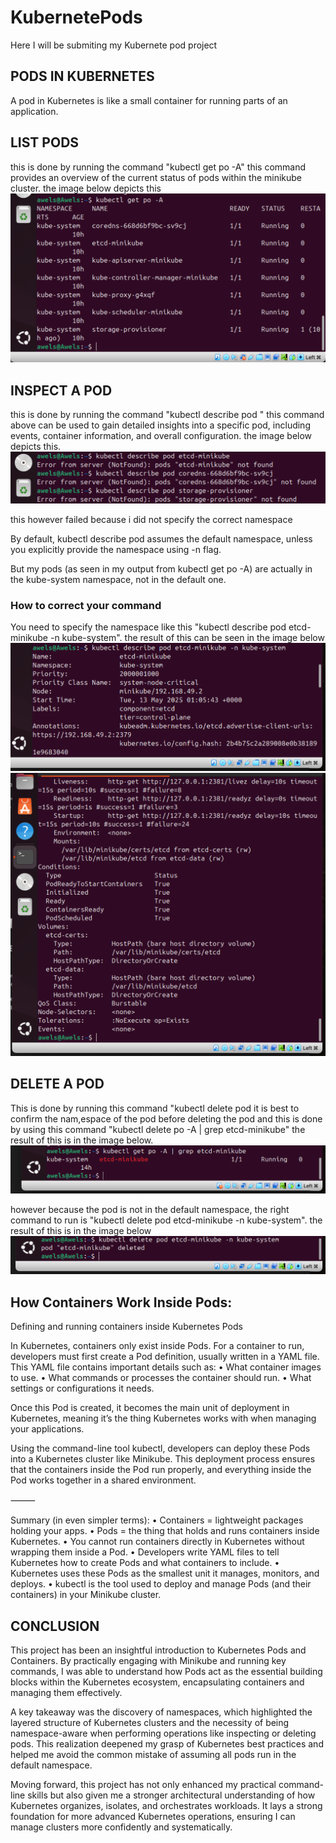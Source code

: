# KubernetePods
Here I will be submiting my Kubernete pod project

## PODS IN KUBERNETES
A pod in Kubernetes is like a small container for running parts of an application. 

## LIST PODS 
this is done by running the command "kubectl get po -A"
this command provides an overview of the current status of pods within the minikube cluster. the image below depicts this 
![1img](./1img.png)

## INSPECT A POD 
this is done by running the command "kubectl describe pod <pod-name>" 
this command above can be used to gain detailed insights into a specific pod, including events, container information, and overall configuration. the image below depicts this. 
![2img](./2img.png)

this however failed because i did not specify the correct namespace

By default, kubectl describe pod assumes the default namespace, unless you explicitly provide the namespace using -n flag.

But my pods (as seen in my output from kubectl get po -A) are actually in the kube-system namespace, not in the default one.

### How to correct your command
You need to specify the namespace like this "kubectl describe pod etcd-minikube -n kube-system". the result of this can be seen in the image below 
![3img](./3img.png)
![4img](./4img.png)

## DELETE A POD 
This is done by running this command "kubectl delete pod <pod name>
it is best to confirm the nam,espace of the pod before deleting the pod and this is done by using this command "kubectl delete po -A | grep etcd-minikube"
the result of this is in the image below. 
![5img](./5img.png)


however because the pod is not in the default namespace, the right command to run is "kubectl delete pod etcd-minikube -n kube-system". the result of this is in the image below 
![6img](./6img.png)


## How Containers Work Inside Pods:

Defining and running containers inside Kubernetes Pods

In Kubernetes, containers only exist inside Pods.
For a container to run, developers must first create a Pod definition, usually written in a YAML file.
This YAML file contains important details such as:
	•	What container images to use.
	•	What commands or processes the container should run.
	•	What settings or configurations it needs.

Once this Pod is created, it becomes the main unit of deployment in Kubernetes, meaning it’s the thing Kubernetes works with when managing your applications.

Using the command-line tool kubectl, developers can deploy these Pods into a Kubernetes cluster like Minikube.
This deployment process ensures that the containers inside the Pod run properly, and everything inside the Pod works together in a shared environment.

⸻

Summary (in even simpler terms):
	•	Containers = lightweight packages holding your apps.
	•	Pods = the thing that holds and runs containers inside Kubernetes.
	•	You cannot run containers directly in Kubernetes without wrapping them inside a Pod.
	•	Developers write YAML files to tell Kubernetes how to create Pods and what containers to include.
	•	Kubernetes uses these Pods as the smallest unit it manages, monitors, and deploys.
	•	kubectl is the tool used to deploy and manage Pods (and their containers) in your Minikube cluster.


## CONCLUSION 

This project has been an insightful introduction to Kubernetes Pods and Containers. By practically engaging with Minikube and running key commands, I was able to understand how Pods act as the essential building blocks within the Kubernetes ecosystem, encapsulating containers and managing them effectively.

A key takeaway was the discovery of namespaces, which highlighted the layered structure of Kubernetes clusters and the necessity of being namespace-aware when performing operations like inspecting or deleting pods. This realization deepened my grasp of Kubernetes best practices and helped me avoid the common mistake of assuming all pods run in the default namespace.

Moving forward, this project has not only enhanced my practical command-line skills but also given me a stronger architectural understanding of how Kubernetes organizes, isolates, and orchestrates workloads. It lays a strong foundation for more advanced Kubernetes operations, ensuring I can manage clusters more confidently and systematically.